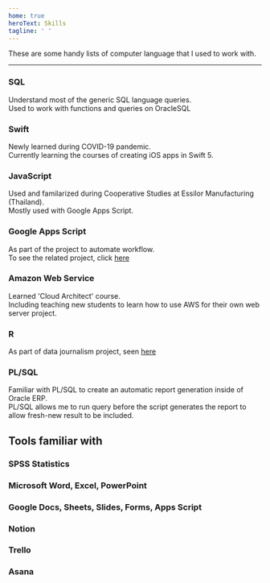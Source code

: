 ```yaml
---
home: true
heroText: Skills
tagline: ' '
---
```


These are some handy lists of computer language that I used to work with.

---
### SQL
Understand most of the generic SQL language queries.<br>
Used to work with functions and queries on OracleSQL 

### Swift
Newly learned during COVID-19 pandemic.<br>
Currently learning the courses of creating iOS apps in Swift 5.

### JavaScript
Used and familarized during Cooperative Studies at Essilor Manufacturing (Thailand).<br>
Mostly used with Google Apps Script. 

### Google Apps Script
As part of the project to automate workflow.<br>
To see the related project, click [here](github.com)

### Amazon Web Service
Learned 'Cloud Architect' course.<br>
Including teaching new students to learn how to use AWS for their own web server project.

### R
As part of data journalism project, seen [here](github.com)

### PL/SQL
Familiar with PL/SQL to create an automatic report generation inside of Oracle ERP.<br>
PL/SQL allows me to run query before the script generates the report to allow fresh-new result to be included.


## Tools familiar with
### SPSS Statistics

### Microsoft Word, Excel, PowerPoint
### Google Docs, Sheets, Slides, Forms, Apps Script
### Notion
### Trello
### Asana